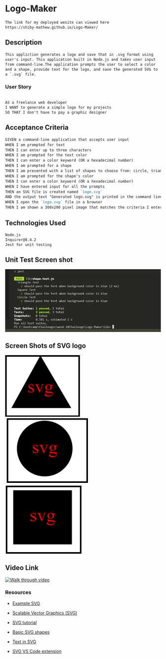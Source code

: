 # Logo-Maker

```
The link for my deployed wesite can viewed here
https://shiby-mathew.github.io/Logo-Maker/

```

## Description

```
This appliction generates a logo and save that in .svg format using user's input. This application built in Node.js and takes user input from command-line.The application prompts the user to select a color and a shape, provide text for the logo, and save the generated SVG to a `.svg` file.

```

### User Story

```

AS a freelance web developer
I WANT to generate a simple logo for my projects
SO THAT I don't have to pay a graphic designer

```

## Acceptance Criteria

```md
GIVEN a command-line application that accepts user input
WHEN I am prompted for text
THEN I can enter up to three characters
WHEN I am prompted for the text color
THEN I can enter a color keyword (OR a hexadecimal number)
WHEN I am prompted for a shape
THEN I am presented with a list of shapes to choose from: circle, triangle, and square
WHEN I am prompted for the shape's color
THEN I can enter a color keyword (OR a hexadecimal number)
WHEN I have entered input for all the prompts
THEN an SVG file is created named `logo.svg`
AND the output text "Generated logo.svg" is printed in the command line
WHEN I open the `logo.svg` file in a browser
THEN I am shown a 300x200 pixel image that matches the criteria I entered
```


## Technologies Used

```
Node.js
Inquirer@8.4.2
Jest for unit testing
```

## Unit Test Screen shot

![Screenshots1](./examples/unit-test.PNG)

## Screen Shots of SVG logo

![Screenshots1](./examples/svglogo1.png)
![Screenshots2](./examples/svglogo3.png)
![Screenshots3](./examples/svglogo2.png)

## Video Link

[![Walk through video](https://drive.google.com/file/d/10Vm7-G4cCCljKqmavsAovbO8f1UWnTEk/view.png)](https://drive.google.com/file/d/10Vm7-G4cCCljKqmavsAovbO8f1UWnTEk/view)

### Resources

- [Example SVG](https://static.fullstack-bootcamp.com/fullstack-ground/module-10/circle.svg)

- [Scalable Vector Graphics (SVG)](https://en.wikipedia.org/wiki/Scalable_Vector_Graphics)

- [SVG tutorial](https://developer.mozilla.org/en-US/docs/Web/SVG/Tutorial)

- [Basic SVG shapes](https://developer.mozilla.org/en-US/docs/Web/SVG/Tutorial/Basic_Shapes)

- [Text in SVG](https://developer.mozilla.org/en-US/docs/Web/SVG/Tutorial/Texts)

- [SVG VS Code extension](https://marketplace.visualstudio.com/items?itemName=jock.svg)
